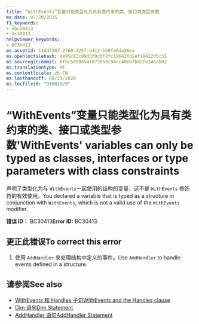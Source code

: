 ```yaml
---
title: “WithEvents”变量只能类型化为具有类约束的类、接口或类型参数
ms.date: 07/20/2015
f1_keywords:
- vbc30413
- bc30413
helpviewer_keywords:
- BC30413
ms.assetid: 11ddf207-2760-425f-b4c2-bb9fe6da36ea
ms.openlocfilehash: de95c83c89d3f0c0f2fc19642fd2ef18422d5c55
ms.sourcegitcommit: bf5c5850654187705bc94cc40ebfb62fe346ab02
ms.translationtype: MT
ms.contentlocale: zh-CN
ms.lasthandoff: 09/23/2020
ms.locfileid: "91081929"
---
```

# <a name="withevents-variables-can-only-be-typed-as-classes-interfaces-or-type-parameters-with-class-constraints"></a><span data-ttu-id="e1e94-102">“WithEvents”变量只能类型化为具有类约束的类、接口或类型参数</span><span class="sxs-lookup"><span data-stu-id="e1e94-102">'WithEvents' variables can only be typed as classes, interfaces or type parameters with class constraints</span></span>

<span data-ttu-id="e1e94-103">声明了类型化为与 `WithEvents`一起使用的结构的变量，这不是 `WithEvents` 修饰符的有效使用。</span><span class="sxs-lookup"><span data-stu-id="e1e94-103">You declared a variable that is typed as a structure in conjunction with `WithEvents`, which is not a valid use of the `WithEvents` modifier.</span></span>  
  
 <span data-ttu-id="e1e94-104">**错误 ID：** BC30413</span><span class="sxs-lookup"><span data-stu-id="e1e94-104">**Error ID:** BC30413</span></span>  
  
## <a name="to-correct-this-error"></a><span data-ttu-id="e1e94-105">更正此错误</span><span class="sxs-lookup"><span data-stu-id="e1e94-105">To correct this error</span></span>  
  
1. <span data-ttu-id="e1e94-106">使用 `AddHandler` 来处理结构中定义的事件。</span><span class="sxs-lookup"><span data-stu-id="e1e94-106">Use `AddHandler` to handle events defined in a structure.</span></span>  
  
## <a name="see-also"></a><span data-ttu-id="e1e94-107">请参阅</span><span class="sxs-lookup"><span data-stu-id="e1e94-107">See also</span></span>

- [<span data-ttu-id="e1e94-108">WithEvents 和 Handles 子句</span><span class="sxs-lookup"><span data-stu-id="e1e94-108">WithEvents and the Handles clause</span></span>](../programming-guide/language-features/events/index.md#withevents-and-the-handles-clause)
- [<span data-ttu-id="e1e94-109">Dim 语句</span><span class="sxs-lookup"><span data-stu-id="e1e94-109">Dim Statement</span></span>](../language-reference/statements/dim-statement.md)
- [<span data-ttu-id="e1e94-110">AddHandler 语句</span><span class="sxs-lookup"><span data-stu-id="e1e94-110">AddHandler Statement</span></span>](../language-reference/statements/addhandler-statement.md)
